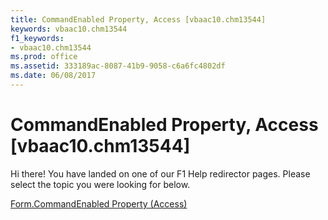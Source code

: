 ```yaml
---
title: CommandEnabled Property, Access [vbaac10.chm13544]
keywords: vbaac10.chm13544
f1_keywords:
- vbaac10.chm13544
ms.prod: office
ms.assetid: 333189ac-8087-41b9-9058-c6a6fc4802df
ms.date: 06/08/2017
---
```



# CommandEnabled Property, Access [vbaac10.chm13544]

Hi there! You have landed on one of our F1 Help redirector pages. Please select the topic you were looking for below.

[Form.CommandEnabled Property (Access)](http://msdn.microsoft.com/library/07e6989d-9739-e023-32e4-95147eb4bba3%28Office.15%29.aspx)

